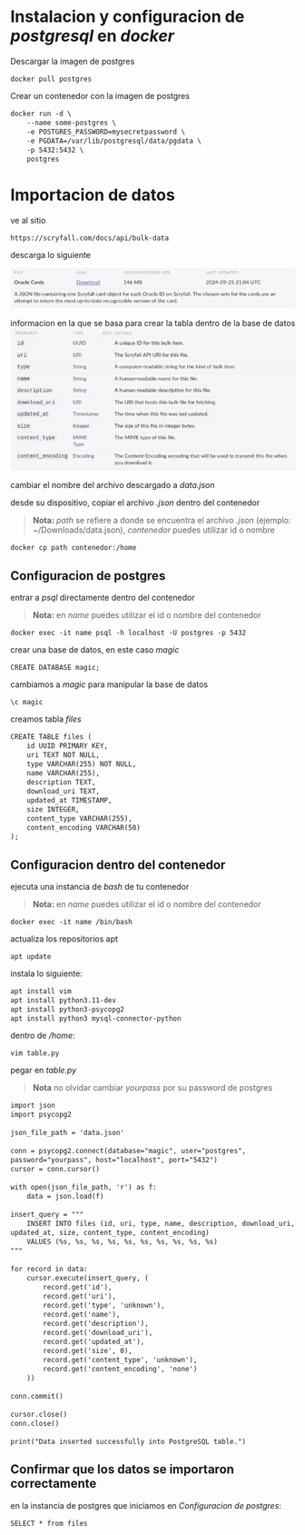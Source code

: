 # Instalacion y configuracion de *postgresql* en *docker*

Descargar la imagen de postgres
```
docker pull postgres
```

Crear un contenedor con la imagen de postgres
```
docker run -d \
	--name some-postgres \
	-e POSTGRES_PASSWORD=mysecretpassword \
	-e PGDATA=/var/lib/postgresql/data/pgdata \
	-p 5432:5432 \
	postgres
```

# Importacion de datos

ve al sitio
```
https://scryfall.com/docs/api/bulk-data
```

descarga lo siguiente

![File](/images/file.png)

informacion en la que se basa para crear la tabla dentro de la base de datos
![Info](/images/info.png)

cambiar el nombre del archivo descargado a *data.json*

desde su dispositivo, copiar el archivo *.json* dentro del contenedor
> **Nota:** *path* se refiere a donde se encuentra el archivo *.json* (ejemplo: ~/Downloads/data.json), *contenedor* puedes utilizar id o nombre
```
docker cp path contenedor:/home
```

## Configuracion de postgres

entrar a *psql* directamente dentro del contenedor
> **Nota:** en *name* puedes utilizar el id o nombre del contenedor
```
docker exec -it name psql -h localhost -U postgres -p 5432
```

crear una base de datos, en este caso *magic*
```
CREATE DATABASE magic;
```

cambiamos a *magic* para manipular la base de datos
```
\c magic
```

creamos tabla *files*
```
CREATE TABLE files (
    id UUID PRIMARY KEY,
    uri TEXT NOT NULL,
    type VARCHAR(255) NOT NULL,
    name VARCHAR(255),
    description TEXT,
    download_uri TEXT,
    updated_at TIMESTAMP,
    size INTEGER,
    content_type VARCHAR(255),
    content_encoding VARCHAR(50)
);
```

## Configuracion dentro del contenedor

ejecuta una instancia de *bash* de tu contenedor
> **Nota:** en *name* puedes utilizar el id o nombre del contenedor
```
docker exec -it name /bin/bash
```

actualiza los repositorios apt
```
apt update
```
instala lo siguiente:
```
apt install vim
apt install python3.11-dev
apt install python3-psycopg2
apt install python3 mysql-connector-python
```

dentro de */home*:
```
vim table.py
```

pegar en *table.py*
> **Nota** no olvidar cambiar *yourpass* por su password de postgres
```
import json
import psycopg2

json_file_path = 'data.json'

conn = psycopg2.connect(database="magic", user="postgres", password="yourpass", host="localhost", port="5432")
cursor = conn.cursor()

with open(json_file_path, 'r') as f:
    data = json.load(f)

insert_query = """
    INSERT INTO files (id, uri, type, name, description, download_uri, updated_at, size, content_type, content_encoding)
    VALUES (%s, %s, %s, %s, %s, %s, %s, %s, %s, %s)
"""

for record in data:
    cursor.execute(insert_query, (
        record.get('id'),
        record.get('uri'),
        record.get('type', 'unknown'),
        record.get('name'), 
        record.get('description'),
        record.get('download_uri'),
        record.get('updated_at'),
        record.get('size', 0),
        record.get('content_type', 'unknown'),
        record.get('content_encoding', 'none')
    ))

conn.commit()

cursor.close()
conn.close()

print("Data inserted successfully into PostgreSQL table.")

```

## Confirmar que los datos se importaron correctamente

en la instancia de postgres que iniciamos en *Configuracion de postgres*:
```
SELECT * from files
```

